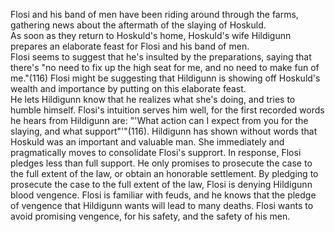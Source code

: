 Flosi and his band of men have been riding around through the farms, gathering news about the aftermath of the slaying of Hoskuld.  
As soon as they return to Hoskuld's home, Hoskuld's wife Hildigunn prepares an elaborate feast for Flosi and his band of men.  
Flosi seems to suggest that he's insulted by the preparations, saying that there's "no need to fix up the high seat for me, and no need to make fun of me."(116)
Flosi might be suggesting that Hildigunn is showing off Hoskuld's wealth and importance by putting on this elaborate feast.  
He lets Hildigunn know that he realizes what she's doing, and tries to humble himself.
Flosi's intuition serves him well, for the first recorded words he hears from Hildigunn are: "'What action can I expect from you for the slaying, and what support"'"(116).
Hildigunn has shown without words that Hoskuld was an important and valuable man.  She immediately and pragmatically moves to consolidate Flosi's supprort.
In response, Flosi pledges less than full support.  He only promises to prosecute the case to the full extent of the law, or obtain an honorable settlement.
By pledging to prosecute the case to the full extent of the law, Flosi is denying Hildigunn blood vengence.  Flosi is familiar with feuds, and he knows that the pledge of vengence that Hildigunn wants will lead to many deaths.  Flosi wants to avoid promising vengence, for his safety, and the safety of his men.
